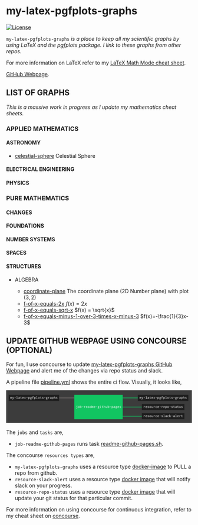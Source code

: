 # my-latex-pgfplots-graphs

[![License](http://img.shields.io/:license-mit-blue.svg)](http://jeffdecola.mit-license.org)

`my-latex-pgfplots-graphs` _is a place to keep all my scientific
graphs by using LaTeX and the pgfplots package. I link to these
graphs from other repos._

For more information on LaTeX refer to my
[LaTeX Math Mode cheat sheet](https://github.com/JeffDeCola/my-cheat-sheets/tree/master/software/development/languages/latex-math-mode-cheat-sheet).

[GitHub Webpage](https://jeffdecola.github.io/my-latex-pgfplots-graphs/).

## LIST OF GRAPHS

_This is a massive work in progress as I update my mathematics cheat sheets._

### APPLIED MATHEMATICS

#### ASTRONOMY

* [celestial-sphere](https://github.com/JeffDeCola/my-latex-pgfplots-graphs/tree/master/applied-mathematics/astronomy/celectial-sphere)
  Celestial Sphere

#### ELECTRICAL ENGINEERING

#### PHYSICS

### PURE MATHEMATICS

#### CHANGES

#### FOUNDATIONS

#### NUMBER SYSTEMS

#### SPACES

#### STRUCTURES

* ALGEBRA

  * [coordinate-plane](https://github.com/JeffDeCola/my-latex-pgfplots-graphs/tree/master/pure-mathematics/algebra/coordinate-plane) The coordinate plane (2D Number plane) with plot $(3,2)$
  * [f-of-x-equals-2x](https://github.com/JeffDeCola/my-latex-pgfplots-graphs/tree/master/pure-mathematics/algebra/f-of-x-equals-2x) $f(x) = 2x$
  * [f-of-x-equals-sqrt-x](https://github.com/JeffDeCola/my-latex-pgfplots-graphs/tree/master/pure-mathematics/algebra/f-of-x-equals-sqrt-x) $f(x) = \sqrt{x}$
  * [f-of-x-equals-minus-1-over-3-times-x-minus-3](https://github.com/JeffDeCola/my-latex-pgfplots-graphs/tree/master/pure-mathematics/algebra/f-of-x-equals-minus-1-over-3-times-x-minus-3) $f(x)=-\frac{1}{3}x-3$

## UPDATE GITHUB WEBPAGE USING CONCOURSE (OPTIONAL)

For fun, I use concourse to update
[my-latex-pgfplots-graphs GitHub Webpage](https://jeffdecola.github.io/my-latex-pgfplots-graphs/)
and alert me of the changes via repo status and slack.

A pipeline file [pipeline.yml](https://github.com/JeffDeCola/my-latex-pgfplots-graphs/tree/master/ci/pipeline.yml)
shows the entire ci flow. Visually, it looks like,

![IMAGE - my-latex-pgfplots-graphs concourse ci pipeline - IMAGE](docs/pics/my-latex-pgfplots-graphs-pipeline.jpg)

The `jobs` and `tasks` are,

* `job-readme-github-pages` runs task
  [readme-github-pages.sh](https://github.com/JeffDeCola/my-latex-pgfplots-graphs/tree/master/ci/scripts/readme-github-pages.sh).

The concourse `resources types` are,

* `my-latex-pgfplots-graphs` uses a resource type
  [docker-image](https://hub.docker.com/r/concourse/git-resource/)
  to PULL a repo from github.
* `resource-slack-alert` uses a resource type
  [docker image](https://hub.docker.com/r/cfcommunity/slack-notification-resource)
  that will notify slack on your progress.
* `resource-repo-status` uses a resource type
  [docker image](https://hub.docker.com/r/dpb587/github-status-resource)
  that will update your git status for that particular commit.

For more information on using concourse for continuous integration,
refer to my cheat sheet on [concourse](https://github.com/JeffDeCola/my-cheat-sheets/tree/master/software/operations-tools/continuous-integration-continuous-deployment/concourse-cheat-sheet).
